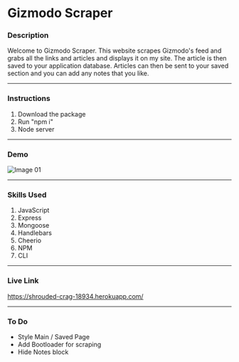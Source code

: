 # Gizmodo Scraper

### Description
Welcome to Gizmodo Scraper. This website scrapes Gizmodo's feed and grabs all the links and articles and displays it on my site. The article is then saved to your application database. Articles can then be sent to your saved section and you can add any notes that you like.

- - -

### Instructions

1. Download the package
2. Run "npm i"
3. Node server

- - -

### Demo

![Image 01](/images/image01.gif)

- - -

### Skills Used
1. JavaScript
2. Express
3. Mongoose
4. Handlebars
5. Cheerio
6. NPM
7. CLI

- - -

### Live Link
https://shrouded-crag-18934.herokuapp.com/

- - -

### To Do
- Style Main / Saved Page
- Add Bootloader for scraping
- Hide Notes block